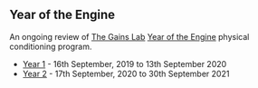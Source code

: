 <script context="module">
    export const prerender = true;
</script>

## Year of the Engine
An ongoing review of [The Gains Lab](https://thegainslab.com/) [Year of the
Engine](https://thegainslab.com/engine) physical conditioning program.

  - [Year 1](/recreation/yoe-year1-review) - 16th September, 2019 to 13th September 2020
  - [Year 2](/recreation/yoe-year2-review) - 17th September, 2020 to 30th September 2021

